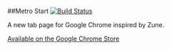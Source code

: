 ##Metro Start
[![Build Status](https://travis-ci.org/chustar/metro-start.svg?branch=master)](https://travis-ci.org/chustar/metro-start)
<!--[![Build Status](https://circleci.com/gh/chustar/metro-start/tree/master.png?circle-token=:circle-token)](https://circleci.com/gh/chustar/metro-start)-->

A new tab page for Google Chrome inspired by Zune.

[Available on the Google Chrome Store](https://chrome.google.com/webstore/detail/bbhdfpmfdplolnnkpdepnelcfdmikjfd)
